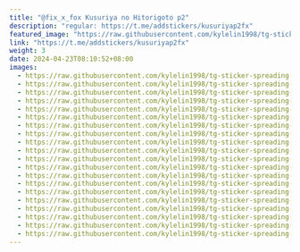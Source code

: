 ```yaml
---
title: "@fix_x_fox Kusuriya no Hitorigoto p2"
description: "regular: https://t.me/addstickers/kusuriyap2fx"
featured_image: "https://raw.githubusercontent.com/kylelin1998/tg-sticker-spreading-worldwide-images/main/img/9abf177e-0ff1-46c4-b9b8-988cf711e931.jpg"
link: "https://t.me/addstickers/kusuriyap2fx"
weight: 3
date: 2024-04-23T08:10:52+08:00
images:
  - https://raw.githubusercontent.com/kylelin1998/tg-sticker-spreading-worldwide-images/main/img/9abf177e-0ff1-46c4-b9b8-988cf711e931.jpg
  - https://raw.githubusercontent.com/kylelin1998/tg-sticker-spreading-worldwide-images/main/img/3b691949-ff4c-4c45-b023-b78d94239a60.jpg
  - https://raw.githubusercontent.com/kylelin1998/tg-sticker-spreading-worldwide-images/main/img/bba3d1f9-dd65-4f29-af27-139722cdc7a0.jpg
  - https://raw.githubusercontent.com/kylelin1998/tg-sticker-spreading-worldwide-images/main/img/e6b4b535-608c-4e4a-8d8b-d8e03217273e.jpg
  - https://raw.githubusercontent.com/kylelin1998/tg-sticker-spreading-worldwide-images/main/img/f5566ce9-ce16-4481-aa0e-564f49888bfb.jpg
  - https://raw.githubusercontent.com/kylelin1998/tg-sticker-spreading-worldwide-images/main/img/e096afdb-1475-42bd-8a99-a46e2606544c.jpg
  - https://raw.githubusercontent.com/kylelin1998/tg-sticker-spreading-worldwide-images/main/img/795adf6f-f886-4e01-91da-4ac5e78605ec.jpg
  - https://raw.githubusercontent.com/kylelin1998/tg-sticker-spreading-worldwide-images/main/img/d15d0a8d-e87d-4236-8aba-ebff72df271e.jpg
  - https://raw.githubusercontent.com/kylelin1998/tg-sticker-spreading-worldwide-images/main/img/58c9e72f-fe5f-4e92-9e29-dca3dd504234.jpg
  - https://raw.githubusercontent.com/kylelin1998/tg-sticker-spreading-worldwide-images/main/img/77586191-4367-4979-9118-0b88e934aff2.jpg
  - https://raw.githubusercontent.com/kylelin1998/tg-sticker-spreading-worldwide-images/main/img/b95125ef-e2e8-4ff7-b99e-096ffa984fdc.jpg
  - https://raw.githubusercontent.com/kylelin1998/tg-sticker-spreading-worldwide-images/main/img/a60c5f3b-be3c-4a46-9168-416d95338aaa.jpg
  - https://raw.githubusercontent.com/kylelin1998/tg-sticker-spreading-worldwide-images/main/img/6a8a091e-224d-42bc-ba9a-d45c16dffda4.jpg
  - https://raw.githubusercontent.com/kylelin1998/tg-sticker-spreading-worldwide-images/main/img/e9a67ccf-535a-4dd7-af21-df3048d1f500.jpg
  - https://raw.githubusercontent.com/kylelin1998/tg-sticker-spreading-worldwide-images/main/img/516acb77-ccf0-4027-b58e-acdce6f0f47b.jpg
  - https://raw.githubusercontent.com/kylelin1998/tg-sticker-spreading-worldwide-images/main/img/12fb660e-9420-48a8-9070-1b0a5ae98e8c.jpg
  - https://raw.githubusercontent.com/kylelin1998/tg-sticker-spreading-worldwide-images/main/img/45ed4821-5920-4f46-9d6e-5cadf0434df9.jpg
  - https://raw.githubusercontent.com/kylelin1998/tg-sticker-spreading-worldwide-images/main/img/51394751-ad12-4a51-b547-3a708103dcbb.jpg
  - https://raw.githubusercontent.com/kylelin1998/tg-sticker-spreading-worldwide-images/main/img/6f05aaac-cb3a-4703-96bd-45b2abcc13ab.jpg
  - https://raw.githubusercontent.com/kylelin1998/tg-sticker-spreading-worldwide-images/main/img/04180593-5667-4218-9f2a-e7d844b65f5a.jpg
---
```

